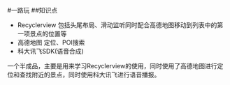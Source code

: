#一路玩
##知识点
* Recyclerview 包括头尾布局、滑动监听同时配合高德地图移动到列表中的第一项景点的位置等
* 高德地图 定位、POI搜索
* 科大讯飞SDK(语音合成)

一个半成品，主要是用来学习Recyclerview的使用，同时使用了高德地图进行定位和查找附近的景点，同时使用科大讯飞进行语音播报。
